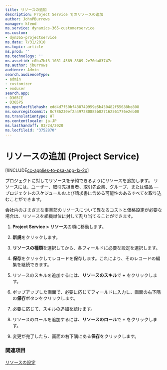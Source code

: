 ```yaml
---
title: リソースの追加
description: Project Service でのリソースの追加
author: JohnPBurrows
manager: kfend
ms.service: dynamics-365-customerservice
ms.custom:
- dyn365-projectservice
ms.date: 7/31/2018
ms.topic: article
ms.prod: ''
ms.technology: ''
ms.assetid: c0ba7bf3-1081-4569-8309-2e70da83747c
ms.author: jburrows
audience: Admin
search.audienceType:
- admin
- customizer
- enduser
search.app:
- D365CE
- D365PS
ms.openlocfilehash: edd4d7f50bf488749959e5b450482f55638be808
ms.sourcegitcommit: 8c786230ef2a497280885b827162561776e2eb00
ms.translationtype: HT
ms.contentlocale: ja-JP
ms.lasthandoff: 03/24/2020
ms.locfileid: "3752870"
---
```

# <a name="add-resources-project-service"></a>リソースの追加 (Project Service)

[!INCLUDE[cc-applies-to-psa-app-1x-2x](../includes/cc-applies-to-psa-app-1x-2x.md)]

プロジェクトに対してリソースを予約できるようにリソースを追加します。 リソースには、ユーザー、取引先担当者、取引先企業、グループ、または備品 — プロジェクトのスケジュールおよび請求書に含める可能性のあるすべてを取り込むことができます。  
  
会社内のさまざまな事業部のリソースについて異なるコストと価格設定が必要な場合は、リソースを組織単位に対して割り当てることができます。  
  
1.  **Project Service > リソース**の順に移動します。  
  
2.  **新規**をクリックします。  
  
3.  **リソースの種類**を選択してから、各フィールドに必要な設定を選択します。  
  
4.  **保存**をクリックしてレコードを保存します。これにより、そのレコードの編集を継続できます。  
  
5.  リソースのスキルを追加するには、**リソースのスキル**で **+** をクリックします。  
  
6.  ポップアップした画面で、必要に応じてフィールドに入力し、画面の右下隅の**保存**ボタンをクリックします。  
  
7.  必要に応じて、スキルの追加を続けます。  
  
8.  リソースのロールを追加するには、**リソースのロール**で **+** をクリックします。  
  
9. 変更が完了したら、画面の右下隅にある**保存**をクリックします。  
  
### <a name="see-also"></a>関連項目  
 [リソースの設定](../project-service/set-up-resources.md)
